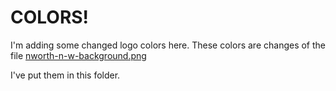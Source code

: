 # COLORS!

I'm adding some changed logo colors here. These colors are changes of the file [nworth-n-w-background.png](https://www.noteworthylhs.ml/nworth-n-w-background.png)

I've put them in this folder.
